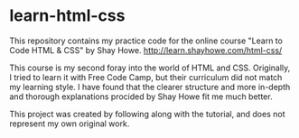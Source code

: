 # learn-html-css
This repository contains my practice code for the online course "Learn to Code HTML &amp; CSS" by Shay Howe.
http://learn.shayhowe.com/html-css/

This course is my second foray into the world of HTML and CSS. Originally, I tried to learn it with Free Code Camp, but their curriculum did not match my learning style. I have found that the clearer structure and more in-depth and thorough explanations procided by Shay Howe fit me much better.

This project was created by following along with the tutorial, and does not represent my own original work.
